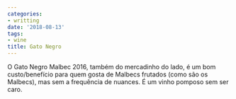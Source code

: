 ```yaml
---
categories:
- writting
date: '2018-08-13'
tags:
- wine
title: Gato Negro
---
```


O Gato Negro Malbec 2016, também do mercadinho do lado, é um bom custo/benefício para quem gosta de Malbecs frutados (como são os Malbecs), mas sem a frequência de nuances. É um vinho pomposo sem ser caro.
